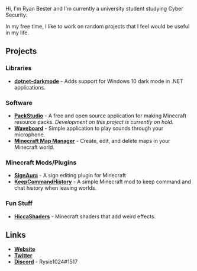 Hi, I'm Ryan Bester and I'm currently a university student studying Cyber Security.

In my free time, I like to work on random projects that I feel would be useful in my life.

## Projects

### Libraries

- **[dotnet-darkmode](https://github.com/ryanbester/dotnet-darkmode)** - Adds support for Windows 10 dark mode in .NET applications.

### Software

- **[PackStudio](https://packstudio.ryanbester.com/)** - A free and open source application for making Minecraft resource packs. *Development on this project is currently on hold.*
- **[Waveboard](https://github.com/ryanbester/waveboard)** - Simple application to play sounds through your microphone.
- **[Minecraft Map Manager](https://github.com/ryanbester/minecraft-map-manager)** - Create, edit, and delete maps in your Minecraft world.

### Minecraft Mods/Plugins

- **[SignAura](https://github.com/ryanbester/SignAura)** - A sign editing plugin for Minecraft
- **[KeepCommandHistory](https://github.com/ryanbester/keepcommandhistory)** - A simple Minecraft mod to keep command and chat history when leaving worlds.

### Fun Stuff

- **[HiccaShaders](https://github.com/ryanbester/HiccaShaders)** - Minecraft shaders that add weird effects.

## Links

- **[Website](https://www.ryanbester.com)**
- **[Twitter](https://twitter.com/Rysie1024)**
- **[Discord](https://discord.com)** - Rysie1024#1517